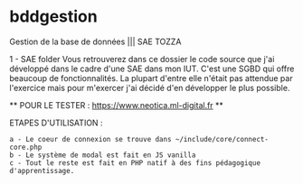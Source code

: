 # bddgestion
Gestion de la base de données ||| SAE TOZZA

1 - SAE folder
  Vous retrouverez dans ce dossier le code source que j'ai développé dans le cadre d'une SAE dans mon IUT. 
  C'est une SGBD qui offre beaucoup de fonctionnalités.
  La plupart d'entre elle n'était pas attendue par l'exercice mais pour m'exercer j'ai décidé d'en développer le plus possible.

** POUR LE TESTER : https://www.neotica.ml-digital.fr **

  ETAPES D'UTILISATION :

    a - Le coeur de connexion se trouve dans ~/include/core/connect-core.php
    b - Le système de modal est fait en JS vanilla
    c - Tout le reste est fait en PHP natif à des fins pédagogique d'apprentissage.
